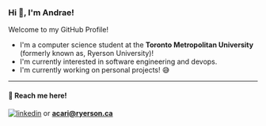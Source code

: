 ### Hi 👋, I'm Andrae!
Welcome to my GitHub Profile!


- I'm a computer science student at the **Toronto Metropolitan University** (formerly known as, Ryerson University)!
- I'm currently interested in software engineering and devops.
- I'm currently working on personal projects! 😅
---
#### 🔗 Reach me here!
[![linkedin](https://img.shields.io/badge/linkedin-0A66C2?style=for-the-badge&logo=linkedin&logoColor=white)](https://www.linkedin.com/in/andrae-cari/)
or **acari@ryerson.ca**
